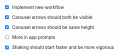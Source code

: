  - [x] Implement new workflow

 - [x] Carousel arrows should both be visible
 - [x] Carousel arrows should be same height
 - [ ] More in app prompts
 - [x] Shaking should start faster and be more vigorous